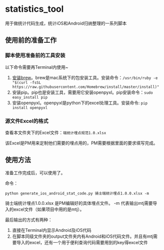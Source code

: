 # statistics_tool
用于做统计代码生成，统计iOS和Android归纳整理的一系列脚本


## 使用前的准备工作

### 脚本使用准备前的工具安装

以下命令需要再Terminal内使用~

1. [安装brew](https://brew.sh/)。brew是mac系统下的包安装工具。安装命令：`/usr/bin/ruby -e "$(curl -fsSL https://raw.githubusercontent.com/Homebrew/install/master/install)"`
2. 安装pip。pip也是安装工具，需要用它安装openpyxl。pip安装命令：`sudo easy_install pip`
3. 安装openpyxl。openpyxl是python下的excel处理工具。安装命令: `pip install openpyxl`

### 源文件Excel的格式

查看本文件夹下的Excel文件：`端统计埋点规范1.0.xlsx`

该Excel是PM用来定制他们需要的埋点用的，PM需要根据里面的要求填写完成。

## 使用方法

准备工作完成后，可以使用了。

命令：

~~~
python generate_ios_android_stat_code.py 骑士端统计埋点1.0.0.xlsx -m
~~~

骑士端统计埋点1.0.0.xlsx 是PM编辑好的具体埋点文件。
-m 代表输出mtj需要导入的excel文件（如果项目中用的是mtj）。

最后输出的方式有两种：

1. 直接在Terminal内显示Android及iOS代码
2. 在脚本同级文件夹的output文件夹内有Android和iOS代码文件。并且有mtj需要导入的excel，还有一个用于便利查询代码需要用到的key得excel文件